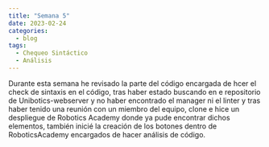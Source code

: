 ```yaml
---
title: "Semana 5"
date: 2023-02-24
categories:
  - blog
tags:
  - Chequeo Sintáctico
  - Análisis
---
```


Durante esta semana he revisado la parte del código encargada de hcer el check de sintaxis en el código, tras haber estado buscando en e repositorio de Unibotics-webserver y no haber encontrado el manager ni el linter y tras haber tenido una reunión con un miembro del equipo, clone e hice un despliegue de Robotics Academy donde ya pude encontrar dichos elementos, también inicié la creación de los botones dentro de RoboticsAcademy encargados de hacer análisis de código.


